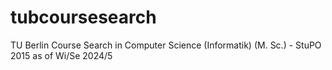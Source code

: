 # tubcoursesearch
TU Berlin Course Search in Computer Science (Informatik) (M. Sc.) - StuPO 2015 as of Wi/Se 2024/5
